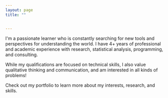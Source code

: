 ```yaml
---
layout: page
title: ""


---
```

I'm a passionate learner who is constantly searching for new tools and perspectives for understanding the world. I have 4+ years of professional and academic experience with research, statistical analysis, programming, and consulting. 

While my qualifications are focused on technical skills, I also value qualitative thinking and communication, and am interested in all kinds of problems!

Check out my portfolio to learn more about my interests, research, and skills.
